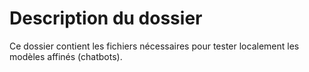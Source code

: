 # Description du dossier

Ce dossier contient les fichiers nécessaires pour tester localement les modèles affinés (chatbots).
